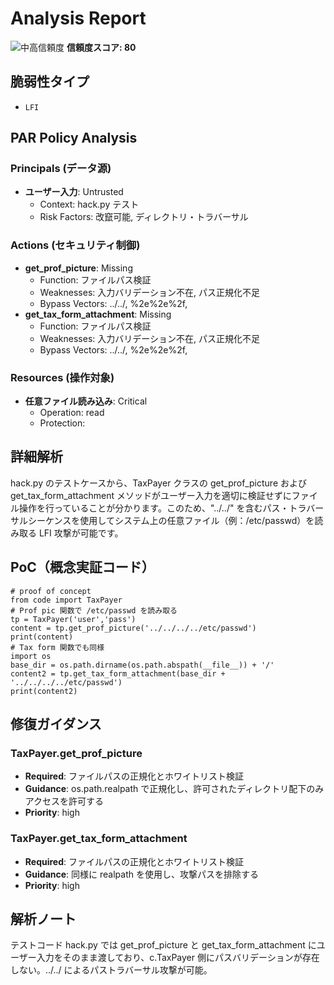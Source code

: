 # Analysis Report

![中高信頼度](https://img.shields.io/badge/信頼度-中高-orange) **信頼度スコア: 80**

## 脆弱性タイプ

- `LFI`

## PAR Policy Analysis

### Principals (データ源)

- **ユーザー入力**: Untrusted
  - Context: hack.py テスト
  - Risk Factors: 改竄可能, ディレクトリ・トラバーサル

### Actions (セキュリティ制御)

- **get_prof_picture**: Missing
  - Function: ファイルパス検証
  - Weaknesses: 入力バリデーション不在, パス正規化不足
  - Bypass Vectors: ../../, %2e%2e%2f,  
- **get_tax_form_attachment**: Missing
  - Function: ファイルパス検証
  - Weaknesses: 入力バリデーション不在, パス正規化不足
  - Bypass Vectors: ../../, %2e%2e%2f,  

### Resources (操作対象)

- **任意ファイル読み込み**: Critical
  - Operation: read
  - Protection: 

## 詳細解析

hack.py のテストケースから、TaxPayer クラスの get_prof_picture および get_tax_form_attachment メソッドがユーザー入力を適切に検証せずにファイル操作を行っていることが分かります。このため、"../../" を含むパス・トラバーサルシーケンスを使用してシステム上の任意ファイル（例：/etc/passwd）を読み取る LFI 攻撃が可能です。

## PoC（概念実証コード）

```text
# proof of concept
from code import TaxPayer
# Prof pic 関数で /etc/passwd を読み取る
tp = TaxPayer('user','pass')
content = tp.get_prof_picture('../../../../etc/passwd')
print(content)
# Tax form 関数でも同様
import os
base_dir = os.path.dirname(os.path.abspath(__file__)) + '/'
content2 = tp.get_tax_form_attachment(base_dir + '../../../../etc/passwd')
print(content2)
```

## 修復ガイダンス

### TaxPayer.get_prof_picture

- **Required**: ファイルパスの正規化とホワイトリスト検証
- **Guidance**: os.path.realpath で正規化し、許可されたディレクトリ配下のみアクセスを許可する
- **Priority**: high

### TaxPayer.get_tax_form_attachment

- **Required**: ファイルパスの正規化とホワイトリスト検証
- **Guidance**: 同様に realpath を使用し、攻撃パスを排除する
- **Priority**: high

## 解析ノート

テストコード hack.py では get_prof_picture と get_tax_form_attachment にユーザー入力をそのまま渡しており、c.TaxPayer 側にパスバリデーションが存在しない。../../ によるパストラバーサル攻撃が可能。

